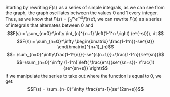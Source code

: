 Starting by rewriting $F(s)$ as a series of simple integrals, as we can see from the graph, the graph oscillates between the values 0 and 1 every integer. Thus, as we know that $F(s) = \int_{0}^{\infty} e^{-st}f(t) \, dt$, we can rewrite $F(s)$ as a series of integrals that alternates between 0 and 
$$F(s) = \sum_{n=0}^\infty \int_{n}^{n+1} \left(1-1^n \right) (e^{-st})\, dt $$
$$F(s) = \sum_{n=0}^\infty \begin{bmatrix}
\frac{1-1^n}{-se^{st}}
\end{bmatrix}^{n+1}_{n}$$
$$= \sum_{n=0}^\infty\frac{1-1^{n}}{-se^{s(n+1)}}+\frac{1-1^n}{se^{sn}}$$
$$=\sum_{n=0}^\infty (1-1^n) \left( \frac{e^s}{se^{sn+s}}- \frac{1}{se^{sn+s}} \right)$$
If we manipulate the series to take out where the function is equal to 0, we get:
$$F(s) = \sum_{n=0}^\infty \frac{e^s-1}{se^{2sn+s}}$$
